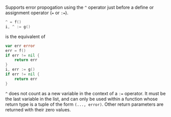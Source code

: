 Supports error propogation using the `^` operator just before a define or assignment operator (`=` or `:=`).
```go
^ = f()
i, ^ := g()
```
is the equivalent of
```go
var err error
err = f()
if err != nil {
    return err
}
i, err := g()
if err != nil {
    return err
}
```
`^` does not count as a new variable in the context of a `:=` operator. It must be the last variable in the list, and can only be used within a function whose return type is a tuple of the form `(..., error)`. Other return parameters are returned with their zero values.